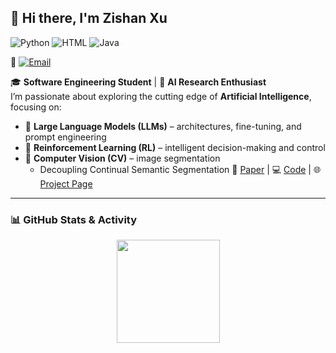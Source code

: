 ## 👋 Hi there, I'm Zishan Xu

![Python](https://img.shields.io/badge/Python-Expert-blue?logo=python)
![HTML](https://img.shields.io/badge/HTML-Intermediate-orange?logo=html5)
![Java](https://img.shields.io/badge/Java-Intermediate-red?logo=java)

📧 [![Email](https://img.shields.io/badge/Email-xuzishan%40m.scnu.edu.cn-blue)](mailto:xuzishan@m.scnu.edu.cn)  

🎓 **Software Engineering Student** | 🤖 **AI Research Enthusiast**  
I’m passionate about exploring the cutting edge of **Artificial Intelligence**, focusing on:  
- 🧠 **Large Language Models (LLMs)** – architectures, fine-tuning, and prompt engineering  
- 🎯 **Reinforcement Learning (RL)** – intelligent decision-making and control  
- 👀 **Computer Vision (CV)** – image segmentation 
  - Decoupling Continual Semantic Segmentation 📄 [Paper](https://arxiv.org/pdf/2508.05065) | 💻 [Code](https://arxiv.org/pdf/2508.05065) | 🌐 [Project Page](https://github.com/euyis1019/Decoupling-Continual-Semantic-Segmentation)
---

### 📊 GitHub Stats & Activity

<p align="center">
  <img src="https://github-readme-stats.vercel.app/api?username=33zs&show_icons=true&theme=radical" height="165">
 <!--  <img src="https://github-readme-stats.vercel.app/api/top-langs/?username=33zs&layout=compact&theme=radical" height="165">-->
</p>
<!-- 
<p align="center">
  <img src="https://github-readme-streak-stats.herokuapp.com/?user=33zs&theme=radical" height="165">
</p>
-->
<!-- 
---
### 🛠 Tech Stack
<p align="center">
  <img src="https://skillicons.dev/icons?i=python,pytorch,tensorflow,opencv,docker,html,java,git,linux,vscode&perline=5">
</p>

---

💭 *"Code, experiment, fail, learn, repeat."* -->
